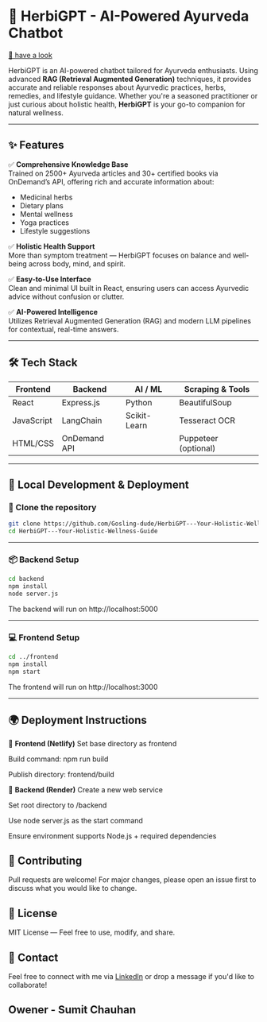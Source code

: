 # 🌿 HerbiGPT - AI-Powered Ayurveda Chatbot

[🔗 have a look](https://herbigpt.netlify.app/)

HerbiGPT is an AI-powered chatbot tailored for Ayurveda enthusiasts. Using advanced **RAG (Retrieval Augmented Generation)** techniques, it provides accurate and reliable responses about Ayurvedic practices, herbs, remedies, and lifestyle guidance. Whether you're a seasoned practitioner or just curious about holistic health, **HerbiGPT** is your go-to companion for natural wellness.

---

## ✨ Features

✅ **Comprehensive Knowledge Base**  
Trained on 2500+ Ayurveda articles and 30+ certified books via OnDemand’s API, offering rich and accurate information about:
- Medicinal herbs
- Dietary plans
- Mental wellness
- Yoga practices
- Lifestyle suggestions

✅ **Holistic Health Support**  
More than symptom treatment — HerbiGPT focuses on balance and well-being across body, mind, and spirit.

✅ **Easy-to-Use Interface**  
Clean and minimal UI built in React, ensuring users can access Ayurvedic advice without confusion or clutter.

✅ **AI-Powered Intelligence**  
Utilizes Retrieval Augmented Generation (RAG) and modern LLM pipelines for contextual, real-time answers.

---

## 🛠 Tech Stack

| Frontend        | Backend         | AI / ML           | Scraping & Tools     |
|-----------------|------------------|-------------------|----------------------|
| React           | Express.js       | Python            | BeautifulSoup        |
| JavaScript      | LangChain        | Scikit-Learn      | Tesseract OCR        |
| HTML/CSS        | OnDemand API     |                   | Puppeteer (optional) |

---

## 🚀 Local Development & Deployment

### 📁 Clone the repository
```bash
git clone https://github.com/Gosling-dude/HerbiGPT---Your-Holistic-Wellness-Guide.git
cd HerbiGPT---Your-Holistic-Wellness-Guide

```
---

### 📦 **Backend Setup**

```bash
cd backend
npm install
node server.js
```
The backend will run on http://localhost:5000

---

### 💻 **Frontend Setup**
```bash
cd ../frontend
npm install
npm start
```
The frontend will run on http://localhost:3000

---

## 🌍 **Deployment Instructions**
🔸 **Frontend (Netlify)**
Set base directory as frontend

Build command: npm run build

Publish directory: frontend/build

🔸 **Backend (Render)**
Create a new web service

Set root directory to /backend

Use node server.js as the start command

Ensure environment supports Node.js + required dependencies

## 🙌 **Contributing**
Pull requests are welcome! For major changes, please open an issue first to discuss what you would like to change.

## 📜 **License**
MIT License — Feel free to use, modify, and share.
## 💬 **Contact**
Feel free to connect with me via [LinkedIn](https://www.linkedin.com/in/sumit-chauhan-006399257/) or drop a message if you'd like to collaborate!


## Owener - **Sumit Chauhan**

